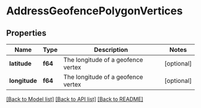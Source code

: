 # AddressGeofencePolygonVertices

## Properties
Name | Type | Description | Notes
------------ | ------------- | ------------- | -------------
**latitude** | **f64** | The longitude of a geofence vertex | [optional] 
**longitude** | **f64** | The longitude of a geofence vertex | [optional] 

[[Back to Model list]](../README.md#documentation-for-models) [[Back to API list]](../README.md#documentation-for-api-endpoints) [[Back to README]](../README.md)


